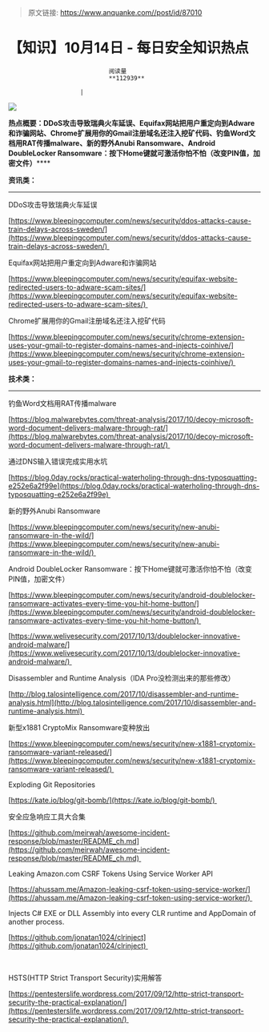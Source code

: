 > 原文链接: https://www.anquanke.com//post/id/87010 


# 【知识】10月14日 - 每日安全知识热点


                                阅读量   
                                **112939**
                            
                        |
                        
                                                                                    



[![](https://p2.ssl.qhimg.com/t017665c4a246960b64.png)](https://p2.ssl.qhimg.com/t017665c4a246960b64.png)

**热点概要：DDoS攻击导致瑞典火车延误、Equifax网站把用户重定向到Adware和诈骗网站、Chrome扩展用你的Gmail注册域名还注入挖矿代码、钓鱼Word文档用RAT传播malware、新的野外Anubi Ransomware、Android DoubleLocker Ransomware：按下Home键就可激活你怕不怕（改变PIN值，加密文件）******



**资讯类：**

****

DDoS攻击导致瑞典火车延误

[https://www.bleepingcomputer.com/news/security/ddos-attacks-cause-train-delays-across-sweden/](https://www.bleepingcomputer.com/news/security/ddos-attacks-cause-train-delays-across-sweden/) 



Equifax网站把用户重定向到Adware和诈骗网站

[https://www.bleepingcomputer.com/news/security/equifax-website-redirected-users-to-adware-scam-sites/](https://www.bleepingcomputer.com/news/security/equifax-website-redirected-users-to-adware-scam-sites/) 



Chrome扩展用你的Gmail注册域名还注入挖矿代码

[https://www.bleepingcomputer.com/news/security/chrome-extension-uses-your-gmail-to-register-domains-names-and-injects-coinhive/](https://www.bleepingcomputer.com/news/security/chrome-extension-uses-your-gmail-to-register-domains-names-and-injects-coinhive/) 



**技术类：**

****

钓鱼Word文档用RAT传播malware

[https://blog.malwarebytes.com/threat-analysis/2017/10/decoy-microsoft-word-document-delivers-malware-through-rat/](https://blog.malwarebytes.com/threat-analysis/2017/10/decoy-microsoft-word-document-delivers-malware-through-rat/) 



通过DNS输入错误完成实用水坑

[https://blog.0day.rocks/practical-waterholing-through-dns-typosquatting-e252e6a2f99e](https://blog.0day.rocks/practical-waterholing-through-dns-typosquatting-e252e6a2f99e) 



新的野外Anubi Ransomware

[https://www.bleepingcomputer.com/news/security/new-anubi-ransomware-in-the-wild/](https://www.bleepingcomputer.com/news/security/new-anubi-ransomware-in-the-wild/) 



Android DoubleLocker Ransomware：按下Home键就可激活你怕不怕（改变PIN值，加密文件）

[https://www.bleepingcomputer.com/news/security/android-doublelocker-ransomware-activates-every-time-you-hit-home-button/](https://www.bleepingcomputer.com/news/security/android-doublelocker-ransomware-activates-every-time-you-hit-home-button/) 

[https://www.welivesecurity.com/2017/10/13/doublelocker-innovative-android-malware/](https://www.welivesecurity.com/2017/10/13/doublelocker-innovative-android-malware/) 



Disassembler and Runtime Analysis（IDA Pro没检测出来的那些修改）

[http://blog.talosintelligence.com/2017/10/disassembler-and-runtime-analysis.html](http://blog.talosintelligence.com/2017/10/disassembler-and-runtime-analysis.html) 





新型x1881 CryptoMix Ransomware变种放出

[https://www.bleepingcomputer.com/news/security/new-x1881-cryptomix-ransomware-variant-released/](https://www.bleepingcomputer.com/news/security/new-x1881-cryptomix-ransomware-variant-released/) 



Exploding Git Repositories

[https://kate.io/blog/git-bomb/](https://kate.io/blog/git-bomb/) 



安全应急响应工具大合集

[https://github.com/meirwah/awesome-incident-response/blob/master/README_ch.md](https://github.com/meirwah/awesome-incident-response/blob/master/README_ch.md) 



Leaking Amazon.com CSRF Tokens Using Service Worker API

[https://ahussam.me/Amazon-leaking-csrf-token-using-service-worker/](https://ahussam.me/Amazon-leaking-csrf-token-using-service-worker/) 



Injects C# EXE or DLL Assembly into every CLR runtime and AppDomain of another process. 

[https://github.com/jonatan1024/clrinject](https://github.com/jonatan1024/clrinject) 

<br>



HSTS(HTTP Strict Transport Security)实用解答

[https://pentesterslife.wordpress.com/2017/09/12/http-strict-transport-security-the-practical-explanation/](https://pentesterslife.wordpress.com/2017/09/12/http-strict-transport-security-the-practical-explanation/) 
